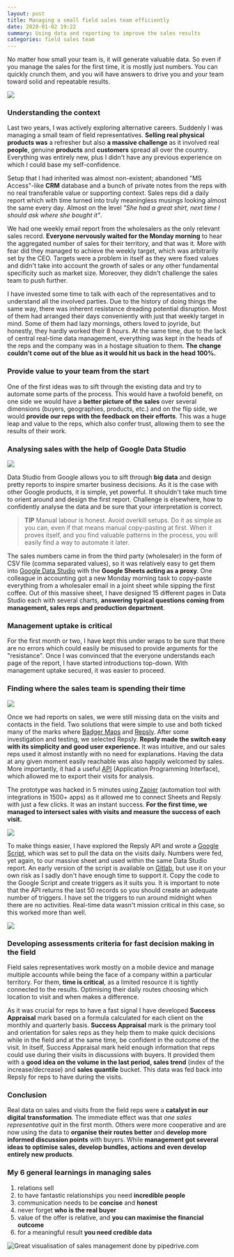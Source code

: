 ```yaml
---
layout: post
title: Managing a small field sales team efficiently
date: 2020-01-02 19:22
summary: Using data and reporting to improve the sales results
categories: field sales team
---
```


No matter how small your team is, it will generate valuable data. So even if you manage the sales for the first time, it is mostly just numbers. You can quickly crunch them, and you will have answers to drive you and your team toward solid and repeatable results.

![](/assets/img/anastasia-dulgier-1155233-unsplash.jpg)

### Understanding the context
Last two years, I was actively exploring alternative careers. Suddenly I was managing a small team of field representatives. **Selling real physical products was** a refresher but also **a massive challenge** as it involved real **people**, genuine **products** and **customers** spread all over the country. Everything was entirely new, plus I didn't have any previous experience on which I could base my self-confidence.

Setup that I had inherited was almost non-existent; abandoned "MS Access"-like **CRM** database and a bunch of private notes from the reps with no real transferable value or supporting context. Sales reps did a daily report which with time turned into truly meaningless musings looking almost the same every day. Almost on the level _"She had a great shirt, next time I should ask where she bought it"_.

We had one weekly email report from the wholesalers as the only relevant sales record. **Everyone nervously waited for the Monday morning** to hear the aggregated number of sales for their territory, and that was it. More with fear did they managed to achieve the weekly target, which was arbitrarily set by the CEO. Targets were a problem in itself as they were fixed values and didn't take into account the growth of sales or any other fundamental specificity such as market size. Moreover, they didn't challenge the sales team to push further.

I have invested some time to talk with each of the representatives and to understand all the involved parties. Due to the history of doing things the same way, there was inherent resistance dreading potential disruption. Most of them had arranged their days conveniently with just that weekly target in mind. Some of them had lazy mornings, others loved to joyride, but honestly, they hardly worked their 8 hours. At the same time, due to the lack of central real-time data management, everything was kept in the heads of the reps and the company was in a hostage situation to them. **The change couldn't come out of the blue as it would hit us back in the head 100%.**

### Provide value to your team from the start
One of the first ideas was to sift through the existing data and try to automate some parts of the process. This would have a twofold benefit, on one side we would have a **better picture of the sales** over several dimensions (buyers, geographies, products, etc.) and on the flip side, we would **provide our reps with the feedback on their efforts**. This was a huge leap and value to the reps, which also confer trust, allowing them to see the results of their work.

### Analysing sales with the help of Google Data Studio

![](/assets/img/gds_picture.png)

Data Studio from Google allows you to sift through **big data** and design pretty reports to inspire smarter business decisions. As it is the case with other Google products, it is simple, yet powerful. It shouldn't take much time to orient around and design the first report. Challenge is elsewhere, how to confidently analyse the data and be sure that your interpretation is correct.

> **TIP** Manual labour is honest. Avoid overkill setups. Do it as simple as you can, even if that means manual copy-pasting at first. When it proves itself, and you find valuable patterns in the process, you will easily find a way to automate it later.

The sales numbers came in from the third party (wholesaler) in the form of CSV file (comma separated values), so it was relatively easy to get them into [Google Data Studio](http://datastudio.google.com) with the **Google Sheets acting as a proxy**. One colleague in accounting got a new Monday morning task to copy-paste everything from a wholesaler email in a joint sheet while sipping the first coffee. Out of this massive sheet, I have designed 15 different pages in Data Studio each with several charts, **answering typical questions coming from management, sales reps and production department**.

### Management uptake is critical
For the first month or two, I have kept this under wraps to be sure that there are no errors which could easily be misused to provide arguments for the "resistance". Once I was convinced that the everyone understands each page of the report, I have started introductions top-down. With management uptake secured, it was easier to proceed.

### Finding where the sales team is spending their time

![](/assets/img/repsly_pic.png)

Once we had reports on sales, we were still missing data on the visits and contacts in the field. Two solutions that were simple to use and both ticked many of the marks where [Badger Maps](https://www.badgermapping.com) and [Repsly](https://www.repsly.com/). After some investigation and testing, we selected Repsly. **Repsly made the switch easy with its simplicity and good user experience.** It was intuitive, and our sales reps used it almost instantly with no need for explanations. Having the data at any given moment easily reachable was also happily welcomed by sales. More importantly, it had a useful [API](http://developer.repsly.com/repsly-developers) (Application Programming Interface), which allowed me to export their visits for analysis.

The prototype was hacked in 5 minutes using [Zapier](https://zapier.com/) (automation tool with integrations in 1500+ apps) as it allowed me to connect Sheets and Repsly with just a few clicks. It was an instant success. **For the first time, we managed to intersect sales with visits and measure the success of each visit.**

![](/assets/img/repsly2_pic.png)

To make things easier, I have explored the Repsly API and wrote a [Google Script](https://www.google.com/script/start/), which was set to pull the data on the visits daily. Numbers were fed, yet again, to our massive sheet and used within the same Data Studio report. An early version of the script is available on [Gitlab](https://gitlab.com/simplemonad/pullRepsly), but use it on your own risk as I sadly don't have enough time to support it. Copy the code to the Google Script and create triggers as it suits you. It is important to note that the API returns the last 50 records so you should create an adequate number of triggers. I have set the triggers to run around midnight when there are no activities. Real-time data wasn't mission critical in this case, so this worked more than well.

![](/assets/img/gitlab_src_pull.jpg)

### Developing assessments criteria for fast decision making in the field
Field sales representatives work mostly on a mobile device and manage multiple accounts while being the face of a company within a particular territory. For them, **time is critical**, as a limited resource it is tightly connected to the results. Optimising their daily routes choosing which location to visit and when makes a difference.

As it was crucial for reps to have a fast signal I have developed **Success Appraisal** mark based on a formula calculated for each client on the monthly and quarterly basis. **Success Appraisal** mark is the primary tool and orientation for sales reps as they help them to make quick decisions while in the field and at the same time, be confident in the outcome of the visit. In itself, Success Appraisal mark held enough information that reps could use during their visits in discussions with buyers. It provided them with a **good idea on the volume in the last period, sales trend** (index of the increase/decrease) and **sales quantile** bucket. This data was fed back into Repsly for reps to have during the visits.

### Conclusion
Real data on sales and visits from the field reps were a **catalyst in our digital transformation**. The immediate effect was that _one sales representative quit_ in the first month. Others were more cooperative and are now using the data to **organise their routes better** and **develop more informed discussion points** with buyers. While **management got several ideas to optimise sales, develop bundles, actions and even develop entirely new products**.

### My 6 general learnings in managing sales

1.  relations sell
2.  to have fantastic relationships you need **incredible people**
3.  communication needs to be **concise** and **honest**
4.  never forget **who is the real buyer**
5.  value of the offer is relative, and **you can maximise the financial outcome**
6.  for a meaningful result **you need credible data**

![Great visualisation of sales management done by pipedrive.com](/assets/img/sales_managers_live.png?classes=caption "Where great sales managers live, adapted from pipedrive.com")
